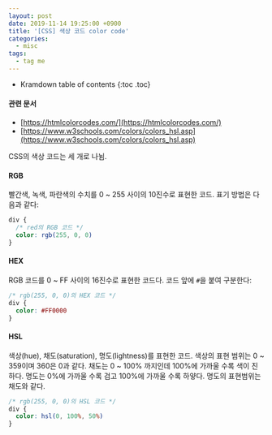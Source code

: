 ```yaml
---
layout: post
date: 2019-11-14 19:25:00 +0900
title: '[CSS] 색상 코드 color code'
categories:
  - misc
tags:
  - tag me
---
```


* Kramdown table of contents
{:toc .toc}

#### 관련 문서

- [https://htmlcolorcodes.com/](https://htmlcolorcodes.com/)
- [https://www.w3schools.com/colors/colors_hsl.asp](https://www.w3schools.com/colors/colors_hsl.asp)

CSS의 색상 코드는 세 개로 나뉨.

#### RGB

빨간색, 녹색, 파란색의 수치를 0 \~ 255 사이의 10진수로 표현한 코드. 표기 방법은 다음과 같다:

```css
div {
  /* red의 RGB 코드 */
  color: rgb(255, 0, 0)
}
```

#### HEX

RGB 코드를 0 \~ FF 사이의 16진수로 표현한 코드다. 코드 앞에 `#`을 붙여 구분한다:

```css
/* rgb(255, 0, 0)의 HEX 코드 */
div {
  color: #FF0000
}
```

#### HSL

색상(hue), 채도(saturation), 명도(lightness)를 표현한 코드. 색상의 표현 범위는 0 \~ 359이며 360은 0과 같다. 채도는 0 \~ 100% 까지인데 100%에 가까울 수록 색이 진하다. 명도는 0%에 가까울 수록 검고 100%에 가까울 수록 하얗다. 명도의 표현범위는 채도와 같다.

```css
/* rgb(255, 0, 0)의 HSL 코드 */
div {
  color: hsl(0, 100%, 50%)
}
```
